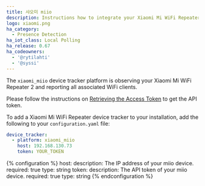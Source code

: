 ```yaml
---
title: 샤오미 miio
description: Instructions how to integrate your Xiaomi Mi WiFi Repeater 2 within Home Assistant.
logo: xiaomi.png
ha_category:
  - Presence Detection
ha_iot_class: Local Polling
ha_release: 0.67
ha_codeowners:
  - '@rytilahti'
  - '@syssi'
---
```


The `xiaomi_miio` device tracker platform is observing your Xiaomi Mi WiFi Repeater 2 and reporting all associated WiFi clients.

Please follow the instructions on [Retrieving the Access Token](/integrations/vacuum.xiaomi_miio/#retrieving-the-access-token) to get the API token.

To add a Xiaomi Mi WiFi Repeater device tracker to your installation, add the following to your `configuration.yaml` file:

```yaml
device_tracker:
  - platform: xiaomi_miio
    host: 192.168.130.73
    token: YOUR_TOKEN
```

{% configuration %}
host:
  description: The IP address of your miio device.
  required: true
  type: string
token:
  description: The API token of your miio device.
  required: true
  type: string
{% endconfiguration %}
